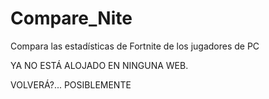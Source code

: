 # Compare_Nite
Compara las estadísticas de Fortnite de los jugadores de PC

YA NO ESTÁ ALOJADO EN NINGUNA WEB. 

VOLVERÁ?... POSIBLEMENTE

